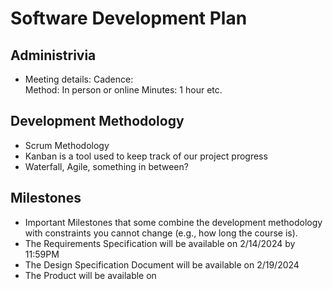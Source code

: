 # Software Development Plan

## Administrivia
* Meeting details:
 	Cadence:  
	Method: In person or online
	Minutes: 1 hour 
	etc.

## Development Methodology
* Scrum Methodology
* Kanban is a tool used to keep track of our project progress
* Waterfall, Agile, something in between?

## Milestones
* Important Milestones that some combine the development methodology with constraints you cannot change (e.g., how long the course is).
* The Requirements Specification will be available on 2/14/2024 by 11:59PM
* The Design Specification Document will be available on 2/19/2024
* The Product will be available on 
